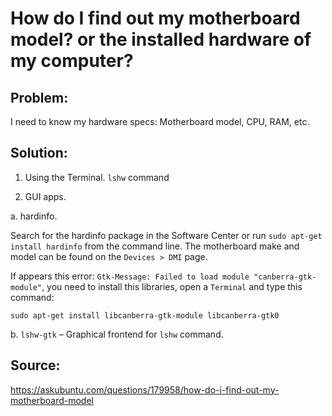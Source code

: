 # How do I find out my motherboard model? or the installed hardware of my computer?

## Problem:
I need to know my hardware specs: Motherboard model, CPU, RAM, etc.

## Solution:
1. Using the Terminal.
```lshw``` command

2. GUI apps.

  a. hardinfo.
  
  Search for the hardinfo package in the Software Center or run ```sudo apt-get install hardinfo``` from the command line. 
The motherboard make and model can be found on the ```Devices > DMI``` page.

If appears this error:  ```Gtk-Message: Failed to load module "canberra-gtk-module"```, you need to install this libraries, open a ```Terminal``` and type this command:

```sudo apt-get install libcanberra-gtk-module libcanberra-gtk0```

  b. ```lshw-gtk``` – Graphical frontend for ```lshw``` command.


## Source:
<https://askubuntu.com/questions/179958/how-do-i-find-out-my-motherboard-model>
